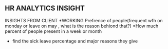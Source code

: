 ## HR ANALYTICS INSIGHT

INSIGHTS FROM CLIENT
*WORKING Prefrence of people(frequent wfh on monday or leave on may , what is the reason behiond that?)
*How much percent of people present in a week or month
* find the sick leave percentage and major reasons they give

